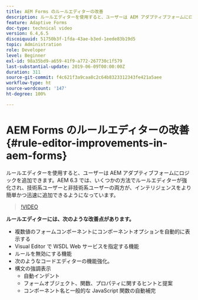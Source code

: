 ```yaml
---
title: AEM Forms のルールエディターの改善
description: ルールエディターを使用すると、ユーザーは AEM アダプティブフォームにロジックを追加できます。AEM 6.3 では、いくつかの方法でルールエディターが強化され、技術系ユーザーと非技術系ユーザーの両方が、インテリジェンスをより簡単かつ迅速に追加できるようになっています。
feature: Adaptive Forms
doc-type: technical video
version: 6.4,6.5
discoiquuid: 51750b3f-1fda-43ae-b3ed-1eede83b19d5
topic: Administration
role: Developer
level: Beginner
exl-id: 98a35bd9-a659-41f9-a772-267730c1f579
last-substantial-update: 2019-06-09T00:00:00Z
duration: 311
source-git-commit: f4c621f3a9caa8c2c64b8323312343fe421a5aee
workflow-type: ht
source-wordcount: '147'
ht-degree: 100%

---
```


# AEM Forms のルールエディターの改善 {#rule-editor-improvements-in-aem-forms}

ルールエディターを使用すると、ユーザーは AEM アダプティブフォームにロジックを追加できます。AEM 6.3 では、いくつかの方法でルールエディターが強化され、技術系ユーザーと非技術系ユーザーの両方が、インテリジェンスをより簡単かつ迅速に追加できるようになっています。

>[!VIDEO](https://video.tv.adobe.com/v/19653?quality=12&learn=on)

**ルールエディターには、次のような改善点があります。**

* 複数値のフォームコンポーネントにコンポーネントオプションを自動的に表示する
* Visual Editor で WSDL Web サービスを指定する機能
* ルールを無効にする機能
* 次のようなコードエディターの機能強化。
* 構文の強調表示
   * 自動インデント
   * フォームオブジェクト、関数、プロパティに関するヒントと提案
   * コンポーネント名と一般的な JavaScript 関数の自動補完
